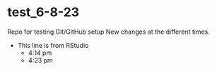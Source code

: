 # test_6-8-23
Repo for testing Git/GitHub setup
New changes at the different times.
- This line is from RStudio 
    - 4:14 pm
    - 4:23 pm
